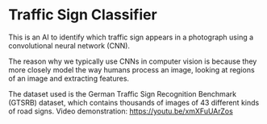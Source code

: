 # Traffic Sign Classifier

This is an AI to identify which traffic sign appears in a photograph using a convolutional neural network (CNN).

The reason why we typically use CNNs in computer vision is because they more closely model the way humans process an image, looking at regions of an image and extracting features.

The dataset used is the German Traffic Sign Recognition Benchmark (GTSRB) dataset, which contains thousands of images of 43 different kinds of road signs.
Video demonstration: https://youtu.be/xmXFuUArZos
